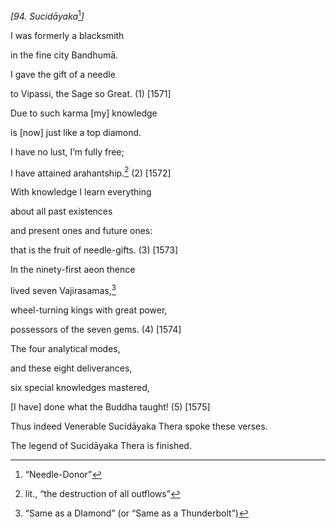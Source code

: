 *\[94. Sucidāyaka*[^1]*\]*

I was formerly a blacksmith

in the fine city Bandhumā.

I gave the gift of a needle

to Vipassi, the Sage so Great. (1) \[1571\]

Due to such karma \[my\] knowledge

is \[now\] just like a top diamond.

I have no lust, I’m fully free;

I have attained arahantship.[^2] (2) \[1572\]

With knowledge I learn everything

about all past existences

and present ones and future ones:

that is the fruit of needle-gifts. (3) \[1573\]

In the ninety-first aeon thence

lived seven Vajirasamas,[^3]

wheel-turning kings with great power,

possessors of the seven gems. (4) \[1574\]

The four analytical modes,

and these eight deliverances,

six special knowledges mastered,

\[I have\] done what the Buddha taught! (5) \[1575\]

Thus indeed Venerable Sucidāyaka Thera spoke these verses.

The legend of Sucidāyaka Thera is finished.

[^1]: “Needle-Donor”

[^2]: lit., “the destruction of all outflows”

[^3]: “Same as a DIamond” (or “Same as a Thunderbolt”)
